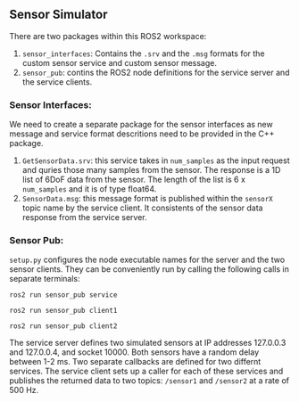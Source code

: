 ## Sensor Simulator 

There are two packages within this ROS2 workspace: 
1. `sensor_interfaces`: Contains the `.srv` and the `.msg` formats for the custom sensor service and custom sensor message. 
2. `sensor_pub`: contins the ROS2 node definitions for the service server and the service clients. 

### Sensor Interfaces: 

We need to create a separate package for the sensor interfaces as new message and service format descritions need to be provided in the C++ package. 
1. `GetSensorData.srv`: this service takes in `num_samples` as the input request and quries those many samples from the sensor. The response is a 1D list of 6DoF data from the sensor. The length of the list is 6 x `num_samples` and it is of type float64. 
2. `SensorData.msg`: this message format is published within the `sensorX` topic name by the service client. It consistents of the sensor data response from the service server.  

### Sensor Pub:

`setup.py` configures the node executable names for the server and the two sensor clients. They can be conveniently run by calling the following calls in separate terminals: 

`ros2 run sensor_pub service`

`ros2 run sensor_pub client1`

`ros2 run sensor_pub client2`


The service server defines two simulated sensors at IP addresses 127.0.0.3 and 127.0.0.4, and socket 10000. Both sensors have a random delay between 1-2 ms. Two separate callbacks are defined for two differnt services. The service client sets up a caller for each of these services and publishes the returned data to two topics: `/sensor1` and `/sensor2` at a rate of 500 Hz. 